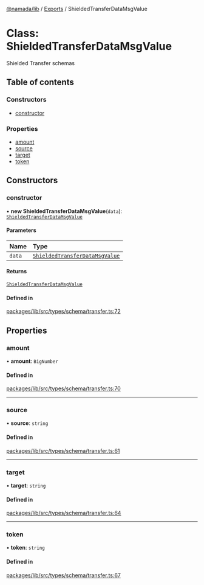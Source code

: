 [@namada/lib](../README.md) / [Exports](../modules.md) / ShieldedTransferDataMsgValue

# Class: ShieldedTransferDataMsgValue

Shielded Transfer schemas

## Table of contents

### Constructors

- [constructor](ShieldedTransferDataMsgValue.md#constructor)

### Properties

- [amount](ShieldedTransferDataMsgValue.md#amount)
- [source](ShieldedTransferDataMsgValue.md#source)
- [target](ShieldedTransferDataMsgValue.md#target)
- [token](ShieldedTransferDataMsgValue.md#token)

## Constructors

### constructor

• **new ShieldedTransferDataMsgValue**(`data`): [`ShieldedTransferDataMsgValue`](ShieldedTransferDataMsgValue.md)

#### Parameters

| Name | Type |
| :------ | :------ |
| `data` | [`ShieldedTransferDataMsgValue`](ShieldedTransferDataMsgValue.md) |

#### Returns

[`ShieldedTransferDataMsgValue`](ShieldedTransferDataMsgValue.md)

#### Defined in

[packages/lib/src/types/schema/transfer.ts:72](https://github.com/anoma/namada-sdkjs/blob/dd361cd98692159413426f6fb0fdf1714d54b437/packages/lib/src/types/schema/transfer.ts#L72)

## Properties

### amount

• **amount**: `BigNumber`

#### Defined in

[packages/lib/src/types/schema/transfer.ts:70](https://github.com/anoma/namada-sdkjs/blob/dd361cd98692159413426f6fb0fdf1714d54b437/packages/lib/src/types/schema/transfer.ts#L70)

___

### source

• **source**: `string`

#### Defined in

[packages/lib/src/types/schema/transfer.ts:61](https://github.com/anoma/namada-sdkjs/blob/dd361cd98692159413426f6fb0fdf1714d54b437/packages/lib/src/types/schema/transfer.ts#L61)

___

### target

• **target**: `string`

#### Defined in

[packages/lib/src/types/schema/transfer.ts:64](https://github.com/anoma/namada-sdkjs/blob/dd361cd98692159413426f6fb0fdf1714d54b437/packages/lib/src/types/schema/transfer.ts#L64)

___

### token

• **token**: `string`

#### Defined in

[packages/lib/src/types/schema/transfer.ts:67](https://github.com/anoma/namada-sdkjs/blob/dd361cd98692159413426f6fb0fdf1714d54b437/packages/lib/src/types/schema/transfer.ts#L67)

